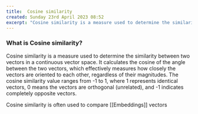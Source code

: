 ```yaml
---
title:  Cosine similarity
created: Sunday 23rd April 2023 08:52
excerpt: "Cosine similarity is a measure used to determine the similarity between two vectors in a continuous vector space."
---
```


### What is Cosine similarity?
Cosine similarity is a measure used to determine the similarity between two vectors in a continuous vector space. It calculates the cosine of the angle between the two vectors, which effectively measures how closely the vectors are oriented to each other, regardless of their magnitudes. The cosine similarity value ranges from -1 to 1, where 1 represents identical vectors, 0 means the vectors are orthogonal (unrelated), and -1 indicates completely opposite vectors.

Cosine similarity is often used to compare [[Embeddings]] vectors